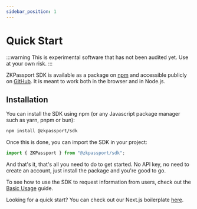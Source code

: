 ```yaml
---
sidebar_position: 1
---
```


# Quick Start

:::warning
This is experimental software that has not been audited yet. Use at your own risk.
:::

ZKPassport SDK is available as a package on [npm](https://www.npmjs.com/package/@zkpassport/sdk) and accessible publicly on [GitHub](https://github.com/zkpassport/zkpassport-sdk). It is meant to work both in the browser and in Node.js.

## Installation

You can install the SDK using npm (or any Javascript package manager such as yarn, pnpm or bun):

```bash
npm install @zkpassport/sdk
```

Once this is done, you can import the SDK in your project:

```typescript
import { ZKPassport } from "@zkpassport/sdk";
```

And that's it, that's all you need to do to get started. No API key, no need to create an account, just install the package and you're good to go.

To see how to use the SDK to request information from users, check out the [Basic Usage](./basic-usage) guide.

Looking for a quick start? You can check out our Next.js boilerplate [here](https://github.com/zkpassport/zkpassport-sdk-example).
